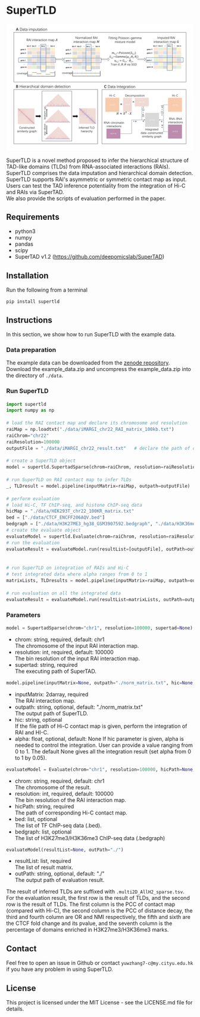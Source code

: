 # SuperTLD

![Flow_chart_of_SuperTLD](overview.jpg)

SuperTLD is a novel method proposed to infer the hierarchical structure of TAD-like domains (TLDs) from RNA-associated interactions (RAIs). 
SuperTLD comprises the data imputation and hierarchical domain detection. 
SuperTLD supports RAI's asymmetric or symmetric contact map as input. 
Users can test the TAD inference potentiality from the integration of Hi-C and RAIs via SuperTAD.   
We also provide the scripts of evaluation performed in the paper.

## Requirements
* python3
* numpy
* pandas
* scipy
* SuperTAD v1.2 (https://github.com/deepomicslab/SuperTAD)

## Installation
Run the following from a terminal
```angular2html
pip install supertld
```

## Instructions
In this section, we show how to run SuperTLD with the example data.
### Data preparation 
The example data can be downloaded from the [zenode repository](https://zenodo.org/record/5501849#.YT3xwI4zaUk).
Download the example_data.zip and uncompress the example_data.zip into the directory of `./data`.

### Run SuperTLD

```python
import supertld
import numpy as np

# load the RAI contact map and declare its chromosome and resolution
raiMap = np.loadtxt("./data/iMARGI_chr22_RAI_matrix_100kb.txt")
raiChrom="chr22"
raiResolution=100000
outputFile = "./data/iMARGI_chr22_result.txt"   # declare the path of output file

# create a SuperTLD object 
model = supertld.SupertadSparse(chrom=raiChrom, resolution=raiResolution, supertad=<executing_path_of_SuperTAD>)

# run SuperTLD on RAI contact map to infer TLDs
_, TLDresult = model.pipeline(inputMatrix=raiMap, outpath=outputFile)

# perform evaluation
# load Hi-C, TF ChIP-seq, and histone ChIP-seq data
hicMap = "./data/HEK293T_chr22_100KR_matrix.txt"    
bed = ["./data/CTCF_ENCFF206AQV.bed"]   
bedgraph = ["./data/H3K27ME3_hg38_GSM3907592.bedgraph", "./data/H3K36me3_hg38_ENCSR910LIE.bedgraph"]
# create the evaluate object
evaluateModel = supertld.Evaluate(chrom=raiChrom, resolution=raiResolution, hicPath=hicMap, bed=bed, bedgraph=bedgraph)
# run the evaluation 
evaluateResult = evaluateModel.run(resultList=[outputFile], outPath=outputFile+".evaluateResult.txt")


# run SuperTLD on integration of RAIs and Hi-C
# test integrated data where alpha ranges from 0 to 1
matrixLists, TLDresults = model.pipeline(inputMatrix=raiMap, outpath=outputFile, hic=hicMap, alpha=None)

# run evaluation on all the integrated data
evaluateResult = evaluateModel.run(resultList=matrixLists, outPath=outputFile+".allAlpha_evaluateResult.txt")
```
### Parameters
```python
model = SupertadSparse(chrom="chr1", resolution=100000, supertad=None)
```
* chrom: string, required, default: chr1\
The chromosome of the input RAI interaction map.
* resolution: int, required, default: 100000\
The bin resolution of the input RAI interaction map.
* supertad: string, required\
The executing path of SuperTAD.
```python
model.pipeline(inputMatrix=None, outpath="./norm_matrix.txt", hic=None, alpha=None)
```
* inputMatrix: 2darray, required\
The RAI interaction map.
* outpath: string, optional, default: "./norm_matrix.txt"\
The output path of SuperTLD.
* hic: string, optional\
If the file path of Hi-C contact map is given, perform the integration of RAI and HI-C.
* alpha: float, optional, default: None
If hic parameter is given, alpha is needed to control the integration. User can provide a value ranging from 0 to 1. 
The default None gives all the integration result (set alpha from 0 to 1 by 0.05).
```python
evaluateModel = Evaluate(chrom="chr1", resolution=100000, hicPath=None, bed=None, bedgraph=None)
```
* chrom: string, required, default: chr1\
The chromosome of the result.
* resolution: int, required, default: 100000\
The bin resolution of the RAI interaction map.
* hicPath: string, required\
The path of corresponding Hi-C contact map.
* bed: list, optional\
The list of TF ChIP-seq data (.bed).
* bedgraph: list, optional\
The list of H3K27me3/H3K36me3 ChIP-seq data (.bedgraph)
```python
evaluateModel(resultList=None, outPath="./")
```
* resultList: list, required\
The list of result matrix.
* outPath: string, optional, default: "./"\
The output path of evaluation result.

The result of inferred TLDs are suffixed with `.multi2D_AllH2_sparse.tsv`.  
For the evaluation result, the first row is the result of TLDs, and the second row is the result of TLDs.
The first column is the PCC of contact map (compared with Hi-C), the second column is the PCC of distance decay, 
the third and fourth column are OR and NMI respectively,
the fifth and sixth are the CTCF fold change and its pvalue, and the seventh column is the percentage of domains enriched in H3K27me3/H3K36me3 marks.


## Contact
Feel free to open an issue in Github or contact `yuwzhang7-c@my.cityu.edu.hk` if you have any problem in using SuperTLD.

## License
This project is licensed under the MIT License - see the LICENSE.md file for details.

